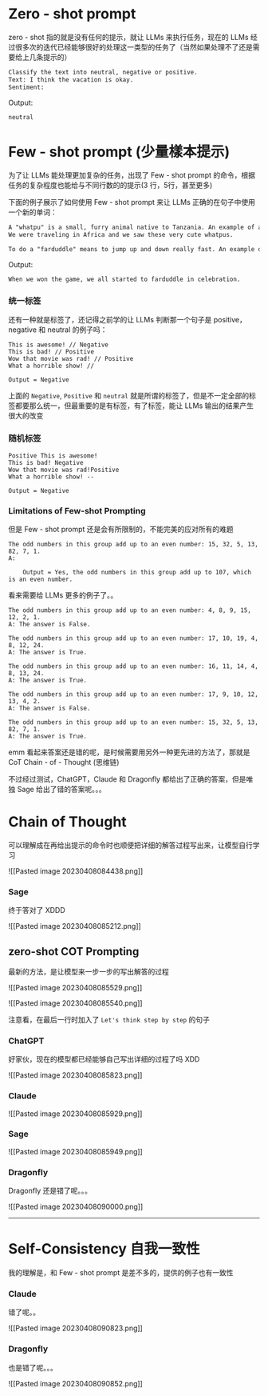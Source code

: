 # Zero - shot prompt

zero - shot 指的就是没有任何的提示，就让 LLMs 来执行任务，现在的 LLMs 经过很多次的迭代已经能够很好的处理这一类型的任务了（当然如果处理不了还是需要给上几条提示的）

```txt
Classify the text into neutral, negative or positive.
Text: I think the vacation is okay.
Sentiment:
```

Output:

```txt
neutral
```

# Few - shot prompt (少量樣本提示)

为了让 LLMs 能处理更加复杂的任务，出现了 Few - shot prompt 的命令，根据任务的复杂程度也能给与不同行数的的提示(3 行，5行，甚至更多)

下面的例子展示了如何使用 Few - shot prompt 来让 LLMs 正确的在句子中使用一个新的单词：

```txt
A "whatpu" is a small, furry animal native to Tanzania. An example of a sentence that usesthe word whatpu is:
We were traveling in Africa and we saw these very cute whatpus.

To do a "farduddle" means to jump up and down really fast. An example of a sentence that usesthe word farduddle is:
```

Output:

```
When we won the game, we all started to farduddle in celebration.
```


### 统一标签
还有一种就是标签了，还记得之前学的让 LLMs 判断那一个句子是 positive，negative 和 neutral 的例子吗：

```
This is awesome! // Negative
This is bad! // Positive
Wow that movie was rad! // Positive
What a horrible show! //  

Output = Negative
```

上面的 `Negative`, `Positive` 和 `neutral` 就是所谓的标签了，但是不一定全部的标签都要那么统一，但最重要的是有标签，有了标签，能让 LLMs 输出的结果产生很大的改变

### 随机标签

```
Positive This is awesome!
This is bad! Negative
Wow that movie was rad!Positive
What a horrible show! --

Output = Negative
```


### Limitations of Few-shot Prompting

但是 Few - shot prompt 还是会有所限制的，不能完美的应对所有的难题

```
The odd numbers in this group add up to an even number: 15, 32, 5, 13, 82, 7, 1.
A:

	Output = Yes, the odd numbers in this group add up to 107, which is an even number.
```

看来需要给 LLMs 更多的例子了。。

```
The odd numbers in this group add up to an even number: 4, 8, 9, 15, 12, 2, 1.
A: The answer is False.

The odd numbers in this group add up to an even number: 17, 10, 19, 4, 8, 12, 24.
A: The answer is True.

The odd numbers in this group add up to an even number: 16, 11, 14, 4, 8, 13, 24.
A: The answer is True.

The odd numbers in this group add up to an even number: 17, 9, 10, 12, 13, 4, 2.
A: The answer is False.

The odd numbers in this group add up to an even number: 15, 32, 5, 13, 82, 7, 1.
A: The answer is True.
```

emm 看起来答案还是错的呢，是时候需要用另外一种更先进的方法了，那就是 CoT Chain - of - Thought (思维链)

不过经过测试，ChatGPT，Claude 和 Dragonfly 都给出了正确的答案，但是唯独 Sage 给出了错的答案呢。。。

# Chain of Thought

可以理解成在再给出提示的命令时也顺便把详细的解答过程写出来，让模型自行学习

![[Pasted image 20230408084438.png]]

### Sage

终于答对了 XDDD

![[Pasted image 20230408085212.png]]

## zero-shot COT Prompting

最新的方法，是让模型来一步一步的写出解答的过程

![[Pasted image 20230408085529.png]]

![[Pasted image 20230408085540.png]]

注意看，在最后一行时加入了 `Let's think step by step` 的句子

### ChatGPT

好家伙，现在的模型都已经能够自己写出详细的过程了吗 XDD

![[Pasted image 20230408085823.png]]

### Claude

![[Pasted image 20230408085929.png]]

### Sage

![[Pasted image 20230408085949.png]]

### Dragonfly

Dragonfly 还是错了呢。。。

![[Pasted image 20230408090000.png]]

---
# Self-Consistency 自我一致性

我的理解是，和 Few - shot prompt 是差不多的，提供的例子也有一致性

### Claude

错了呢。。

![[Pasted image 20230408090823.png]]

### Dragonfly

也是错了呢。。。

![[Pasted image 20230408090852.png]]

 